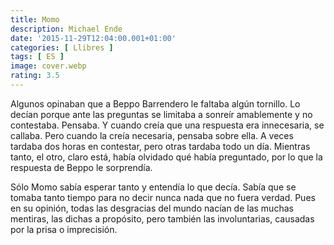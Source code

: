 ```yaml
---
title: Momo
description: Michael Ende
date: '2015-11-29T12:04:00.001+01:00'
categories: [ Llibres ]
tags: [ ES ]
image: cover.webp
rating: 3.5
---
```


Algunos opinaban que a Beppo Barrendero le faltaba algún tornillo. Lo decían porque ante las preguntas se limitaba a sonreír amablemente y no contestaba. Pensaba. Y cuando creía que una respuesta era innecesaria, se callaba. Pero cuando la creía necesaria, pensaba sobre ella. A veces tardaba dos horas en contestar, pero otras tardaba todo un día. Mientras tanto, el otro, claro está, había olvidado qué había preguntado, por lo que la respuesta de Beppo le sorprendía.

Sólo Momo sabía esperar tanto y entendía lo que decía. Sabía que se tomaba tanto tiempo para no decir nunca nada que no fuera verdad. Pues en su opinión, todas las desgracias del mundo nacían de las muchas mentiras, las dichas a propósito, pero también las involuntarias, causadas por la prisa o imprecisión.

